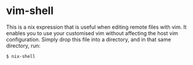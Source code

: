# vim-shell

This is a nix expression that is useful when editing remote files with vim. It enables you to use your customised vim without affecting the host vim configuration. Simply drop this file into a directory, and in that same directory, run:

```sh
$ nix-shell
```

